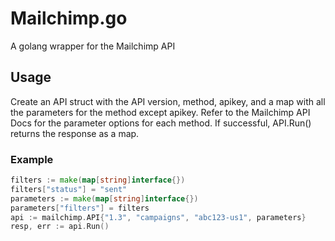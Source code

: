 Mailchimp.go
=========

A golang wrapper for the Mailchimp API

## Usage
Create an API struct with the API version, method, apikey, and a map with all the parameters for the method except apikey.
Refer to the Mailchimp API Docs for the parameter options for each method.
If successful, API.Run() returns the response as a map.

### Example
``` go
filters := make(map[string]interface{})
filters["status"] = "sent"
parameters := make(map[string]interface{})
parameters["filters"] = filters
api := mailchimp.API{"1.3", "campaigns", "abc123-us1", parameters}
resp, err := api.Run()

